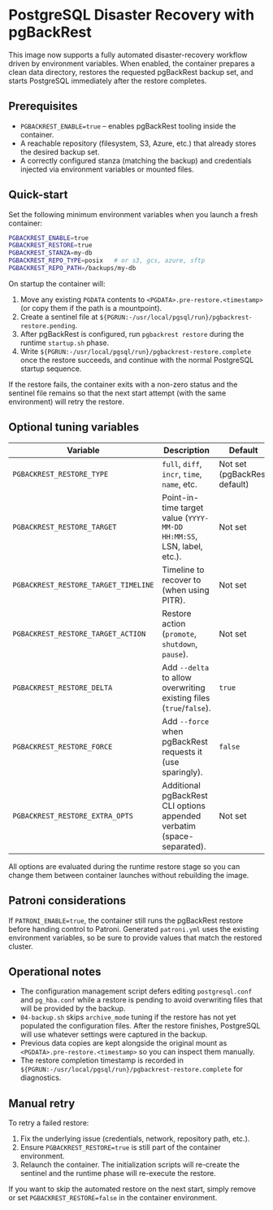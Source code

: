 # PostgreSQL Disaster Recovery with pgBackRest

This image now supports a fully automated disaster-recovery workflow driven by environment variables. When enabled, the container prepares a clean data directory, restores the requested pgBackRest backup set, and starts PostgreSQL immediately after the restore completes.

## Prerequisites

- `PGBACKREST_ENABLE=true` – enables pgBackRest tooling inside the container.
- A reachable repository (filesystem, S3, Azure, etc.) that already stores the desired backup set.
- A correctly configured stanza (matching the backup) and credentials injected via environment variables or mounted files.

## Quick-start

Set the following minimum environment variables when you launch a fresh container:

```bash
PGBACKREST_ENABLE=true
PGBACKREST_RESTORE=true
PGBACKREST_STANZA=my-db
PGBACKREST_REPO_TYPE=posix   # or s3, gcs, azure, sftp
PGBACKREST_REPO_PATH=/backups/my-db
```

On startup the container will:

1. Move any existing `PGDATA` contents to `<PGDATA>.pre-restore.<timestamp>` (or copy them if the path is a mountpoint).
2. Create a sentinel file at `${PGRUN:-/usr/local/pgsql/run}/pgbackrest-restore.pending`.
3. After pgBackRest is configured, run `pgbackrest restore` during the runtime `startup.sh` phase.
4. Write `${PGRUN:-/usr/local/pgsql/run}/pgbackrest-restore.complete` once the restore succeeds, and continue with the normal PostgreSQL startup sequence.

If the restore fails, the container exits with a non-zero status and the sentinel file remains so that the next start attempt (with the same environment) will retry the restore.

## Optional tuning variables

| Variable | Description | Default |
|----------|-------------|---------|
| `PGBACKREST_RESTORE_TYPE` | `full`, `diff`, `incr`, `time`, `name`, etc. | Not set (pgBackRest default) |
| `PGBACKREST_RESTORE_TARGET` | Point-in-time target value (`YYYY-MM-DD HH:MM:SS`, LSN, label, etc.). | Not set |
| `PGBACKREST_RESTORE_TARGET_TIMELINE` | Timeline to recover to (when using PITR). | Not set |
| `PGBACKREST_RESTORE_TARGET_ACTION` | Restore action (`promote`, `shutdown`, `pause`). | Not set |
| `PGBACKREST_RESTORE_DELTA` | Add `--delta` to allow overwriting existing files (`true`/`false`). | `true` |
| `PGBACKREST_RESTORE_FORCE` | Add `--force` when pgBackRest requests it (use sparingly). | `false` |
| `PGBACKREST_RESTORE_EXTRA_OPTS` | Additional pgBackRest CLI options appended verbatim (space-separated). | Not set |

All options are evaluated during the runtime restore stage so you can change them between container launches without rebuilding the image.

## Patroni considerations

If `PATRONI_ENABLE=true`, the container still runs the pgBackRest restore before handing control to Patroni. Generated `patroni.yml` uses the existing environment variables, so be sure to provide values that match the restored cluster.

## Operational notes

- The configuration management script defers editing `postgresql.conf` and `pg_hba.conf` while a restore is pending to avoid overwriting files that will be provided by the backup.
- `04-backup.sh` skips `archive_mode` tuning if the restore has not yet populated the configuration files. After the restore finishes, PostgreSQL will use whatever settings were captured in the backup.
- Previous data copies are kept alongside the original mount as `<PGDATA>.pre-restore.<timestamp>` so you can inspect them manually.
- The restore completion timestamp is recorded in `${PGRUN:-/usr/local/pgsql/run}/pgbackrest-restore.complete` for diagnostics.

## Manual retry

To retry a failed restore:

1. Fix the underlying issue (credentials, network, repository path, etc.).
2. Ensure `PGBACKREST_RESTORE=true` is still part of the container environment.
3. Relaunch the container. The initialization scripts will re-create the sentinel and the runtime phase will re-execute the restore.

If you want to skip the automated restore on the next start, simply remove or set `PGBACKREST_RESTORE=false` in the container environment.
